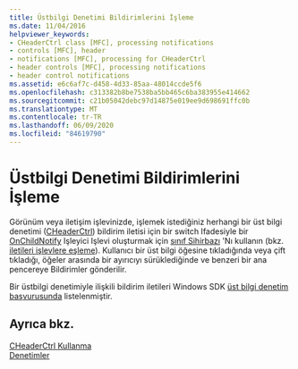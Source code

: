 ```yaml
---
title: Üstbilgi Denetimi Bildirimlerini İşleme
ms.date: 11/04/2016
helpviewer_keywords:
- CHeaderCtrl class [MFC], processing notifications
- controls [MFC], header
- notifications [MFC], processing for CHeaderCtrl
- header controls [MFC], processing notifications
- header control notifications
ms.assetid: e6c6af7c-d458-4d33-85aa-48014ccde5f6
ms.openlocfilehash: c313382b8be7538ba5bb465c6ba383955e414662
ms.sourcegitcommit: c21b05042debc97d14875e019ee9d698691ffc0b
ms.translationtype: MT
ms.contentlocale: tr-TR
ms.lasthandoff: 06/09/2020
ms.locfileid: "84619790"
---
```

# <a name="processing-header-control-notifications"></a>Üstbilgi Denetimi Bildirimlerini İşleme

Görünüm veya iletişim işlevinizde, işlemek istediğiniz herhangi bir üst bilgi denetimi ([CHeaderCtrl](reference/cheaderctrl-class.md)) bildirim iletisi için bir switch Ifadesiyle bir [OnChildNotify](reference/cwnd-class.md#onchildnotify) Işleyici Işlevi oluşturmak için [sınıf Sihirbazı](reference/mfc-class-wizard.md) 'Nı kullanın (bkz. [iletileri işlevlere eşleme](reference/mapping-messages-to-functions.md)). Kullanıcı bir üst bilgi öğesine tıkladığında veya çift tıkladığı, öğeler arasında bir ayırıcıyı sürüklediğinde ve benzeri bir ana pencereye Bildirimler gönderilir.

Bir üstbilgi denetimiyle ilişkili bildirim iletileri Windows SDK [üst bilgi denetim başvurusunda](/windows/win32/controls/header-control-reference) listelenmiştir.

## <a name="see-also"></a>Ayrıca bkz.

[CHeaderCtrl Kullanma](using-cheaderctrl.md)<br/>
[Denetimler](controls-mfc.md)
